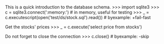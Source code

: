 This is a quick introduction to the database schema.
    >>> import sqlite3
    >>> c = sqlite3.connect(':memory:')       # in memory, useful for testing
    >>> _ = c.executescript(open('test/ds/stock.sql').read())  # byexample: +fail-fast

Get the stocks' prices
    >>> _ = c.execute('select price from stocks')

Do not forget to close the connection
    >>> c.close()                             # byexample: -skip

